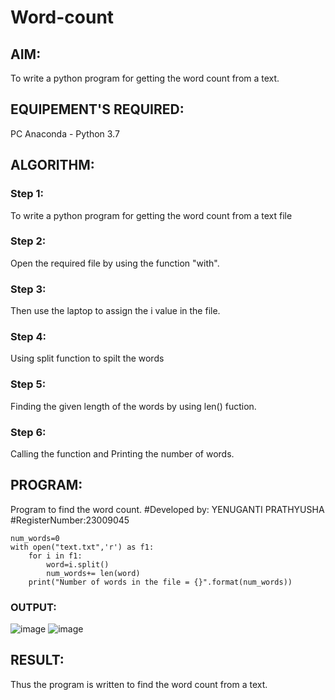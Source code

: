# Word-count
## AIM:
To write a python program for getting the word count from a text.
## EQUIPEMENT'S REQUIRED: 
PC
Anaconda - Python 3.7
## ALGORITHM: 
### Step 1:
To write a python program for getting the word count from a text file
### Step 2: 
 Open the required file by using the function "with".
### Step 3: 
Then use the laptop to assign the i value in the file.
### Step 4:  
Using split function to spilt the words
### Step 5: 
Finding the given length of the words by using len() fuction.
### Step 6: 
Calling the function and Printing the number of words.
## PROGRAM:
Program to find the word count.
#Developed by: YENUGANTI PRATHYUSHA
#RegisterNumber:23009045
```
num_words=0
with open("text.txt",'r') as f1:
    for i in f1:
        word=i.split()
        num_words+= len(word)
    print("Number of words in the file = {}".format(num_words)) 
```

### OUTPUT:
![image](https://github.com/prathyusharavi/Word-count/assets/147474424/ac095217-ea6c-4adc-a362-f1d848950c34)
![image](https://github.com/prathyusharavi/Word-count/assets/147474424/185f65bf-9eaf-478b-94fd-4ecac6d6fa04)



## RESULT:
Thus the program is written to find the word count from a text.
